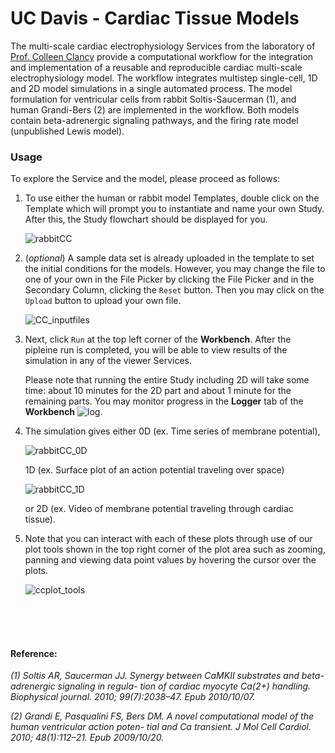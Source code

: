 # UC Davis - Cardiac Tissue Models


The multi-scale cardiac electrophysiology Services from the laboratory of [Prof. Colleen Clancy](https://health.ucdavis.edu/publish/providerbio/pharmacology/faculty/21746#.XTcp2ugzabg) provide a computational workflow for the integration and implementation of a reusable and reproducible cardiac multi-scale electrophysiology model. The workflow integrates multistep single-cell, 1D and 2D model simulations in a single automated process. The model formulation for ventricular cells from rabbit Soltis-Saucerman (1), and human Grandi-Bers (2) are implemented in the workflow.  Both models contain beta-adrenergic signaling pathways, and the firing rate model (unpublished Lewis model).

### Usage
To explore the Service and the model, please proceed as follows:

1. To use either the human or rabbit model Templates, double click on the Template which will prompt you to instantiate and name your own Study. After this, the Study flowchart should be displayed for you.

    ![rabbitCC](https://user-images.githubusercontent.com/28002886/137307481-0f854408-7d2a-4dec-8986-2743a3a68784.png)

2. (*optional*) A sample data set is already uploaded in the template to set the initial conditions for the models. However, you may change the file to one of your own in the File Picker by clicking the File Picker and in the Secondary Column, clicking the ```Reset``` button. Then you may click on the ```Upload``` button to upload your own file. 

    ![CC_inputfiles](https://user-images.githubusercontent.com/28002886/153843091-db91ab9c-695c-4e95-8825-8ddc58fda5d0.png ':size=500%')

3. Next, click ```Run``` at the top left corner of the **Workbench**. After the pipleine run is completed, you will be able to view results of the simulation in any of the viewer Services.

    Please note that running the entire Study including 2D will take some time: about 10 minutes for the 2D part and about 1 minute for the remaining parts. You may monitor progress in the **Logger** tab of the **Workbench** ![log](https://user-images.githubusercontent.com/28002886/153265544-f7782673-aa3d-4beb-9217-67f087a2a3e2.png ':size=25'). 
    
4. The simulation gives either 0D (ex. Time series of membrane potential), 

    ![rabbitCC_0D](https://user-images.githubusercontent.com/32800795/61584782-de2f8b00-ab4d-11e9-9493-7f7b0fe395a4.JPG ':size=600%')

    1D (ex. Surface plot of an action potential traveling over space)

    ![rabbitCC_1D](https://user-images.githubusercontent.com/32800795/61584781-de2f8b00-ab4d-11e9-884b-36e88c31ccd8.JPG)

    or 2D (ex. Video of membrane potential traveling through cardiac tissue).

5. Note that you can interact with each of these plots through use of our plot tools shown in the top right corner of the plot area such as zooming, panning and viewing data point values by hovering the cursor over the plots.

    ![ccplot_tools](https://user-images.githubusercontent.com/32800795/61584783-de2f8b00-ab4d-11e9-9aba-e520a7cef5f8.JPG)

<br/><br/><br/>



#### Reference:

*(1)	Soltis AR, Saucerman JJ. Synergy between CaMKII substrates and beta-adrenergic signaling in regula- tion of cardiac myocyte Ca(2+) handling. Biophysical journal. 2010; 99(7):2038–47. Epub 2010/10/07.*

*(2)	Grandi E, Pasqualini FS, Bers DM. A novel computational model of the human ventricular action poten- tial and Ca transient. J Mol Cell Cardiol. 2010; 48(1):112–21. Epub 2009/10/20.*
